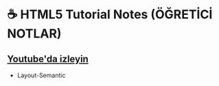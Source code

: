 
# ☕ HTML5 Tutorial Notes (ÖĞRETİCİ NOTLAR)
## [Youtube'da izleyin](https://www.youtube.com/watch?v=vbxqGITBwUk)


- Layout-Semantic
